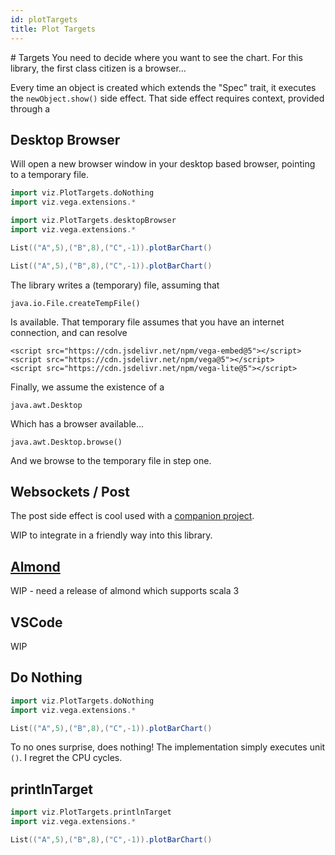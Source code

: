 ```yaml
---
id: plotTargets
title: Plot Targets
---
```

<head>
        <meta charset="utf-8" />
        <!-- Import Vega & Vega-Lite -->
        <script src="https://cdn.jsdelivr.net/npm/vega@5"></script>
        <script src="https://cdn.jsdelivr.net/npm/vega-lite@5"></script>
        <!-- Import vega-embed -->
        <script src="https://cdn.jsdelivr.net/npm/vega-embed@5"></script>
        <style>
		    div.viz {
                width: 25vmin;
                height:25vmin;
                style="position: fixed; left: 0; right: 0; top: 0; bottom: 0"
            }
        </style>
</head>
# Targets
You need to decide where you want to see the chart. For this library, the first class citizen is a browser... 

Every time an object is created which extends the "Spec" trait, it executes the ```newObject.show()``` side effect. That side effect requires context, provided through a 

## Desktop Browser

Will open a new browser window in your desktop based browser, pointing to a temporary file. 

```scala mdoc:invisible
import viz.PlotTargets.doNothing
import viz.vega.extensions.*
```

```scala 
import viz.PlotTargets.desktopBrowser
import viz.vega.extensions.*
```

```scala
List(("A",5),("B",8),("C",-1)).plotBarChart()
```
```scala mdoc:vegaplot
List(("A",5),("B",8),("C",-1)).plotBarChart()
```
The library writes a (temporary) file, assuming that

    java.io.File.createTempFile() 

Is available. That temporary file assumes that you have an internet connection, and can resolve 

    <script src="https://cdn.jsdelivr.net/npm/vega-embed@5"></script>
    <script src="https://cdn.jsdelivr.net/npm/vega@5"></script>
    <script src="https://cdn.jsdelivr.net/npm/vega-lite@5"></script>

Finally, we assume the existence of a 

    java.awt.Desktop

Which has a browser available... 

    java.awt.Desktop.browse()

And we browse to the temporary file in step one.

## Websockets / Post
The post side effect is cool used with a [companion project](https://github.com/Quafadas/viz-websockets).

WIP to integrate in a friendly way into this library.

## [Almond](www.almond.sh)

WIP - need a release of almond which supports scala 3

## VSCode 

WIP

## Do Nothing
```scala mdoc:vegaplot
import viz.PlotTargets.doNothing
import viz.vega.extensions.*

List(("A",5),("B",8),("C",-1)).plotBarChart()
```
To no ones surprise, does nothing! The implementation simply executes unit ```()```. I regret the CPU cycles. 

## printlnTarget
```scala mdoc:reset
import viz.PlotTargets.printlnTarget
import viz.vega.extensions.*

List(("A",5),("B",8),("C",-1)).plotBarChart()
```